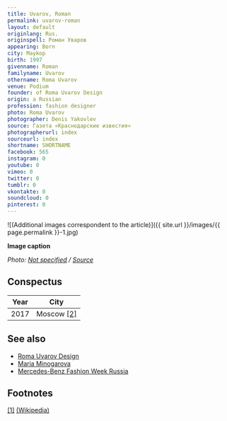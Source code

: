 ```yaml
---
title: Uvarov, Roman
permalink: uvarov-roman
layout: default
originlang: Rus.
originspell: Роман Уваров
appearing: Born
city: Maykop
birth: 1997
givenname: Roman
familyname: Uvarov
othername: Roma Uvarov
venue: Podium
founder: of Roma Uvarov Design
origin: a Russian
profession: fashion designer
photo: Roma Uvarov
photographer: Denis Yakovlev
source: Газета «Краснодарские известия»
photographerurl: index
sourceurl: index
shortname: SHORTNAME
facebook: 565
instagram: 0
youtube: 0
vimeo: 0
twitter: 0
tumblr: 0
vkontakte: 0
soundcloud: 0
pinterest: 0
---
```


![(Additional images correspondent to the article)]({{ site.url }}/images/{{ page.permalink }}-1.jpg)

**Image caption**

*Photo: [Not specified](index) / [Source](index)*

## Сonspectus

|Year|City|
|-|-|
|2017|Moscow <span id="a2">[\[2\]](#f2)</span>|

## See also

+ [Roma Uvarov Design](roma-uvarov-design)
+ [Maria Minogarova](minogarova-maria)
+ [Mercedes-Benz Fashion Week Russia](mercedes-benz-fashion-week-russia)

## Footnotes

[[1]](#a1) <span id="f1"></span> [(Wikipedia)](index)
